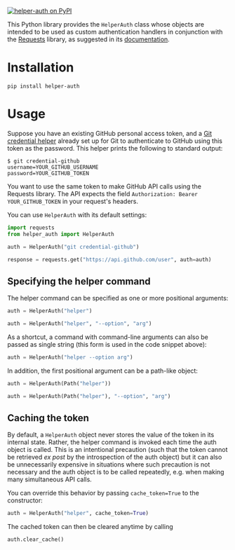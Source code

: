 [![helper-auth on PyPI][PyPI badge]][PyPI page]

This Python library provides the `HelperAuth` class whose objects are intended
to be used as custom authentication handlers in conjunction with
the [Requests] library, as suggested in its [documentation].


# Installation

```
pip install helper-auth
```


# Usage

Suppose you have an existing GitHub personal access token, and
a [Git credential helper] already set up for Git to authenticate to
GitHub using this token as the password. This helper prints the following
to standard output:

```
$ git credential-github
username=YOUR_GITHUB_USERNAME
password=YOUR_GITHUB_TOKEN
```

You want to use the same token to make GitHub API calls using the Requests
library. The API expects the field `Authorization: Bearer YOUR_GITHUB_TOKEN` in
your request's headers.

You can use `HelperAuth` with its default settings:

```python
import requests
from helper_auth import HelperAuth

auth = HelperAuth("git credential-github")

response = requests.get("https://api.github.com/user", auth=auth)
```


## Specifying the helper command

The helper command can be specified as one or more positional arguments:

```python
auth = HelperAuth("helper")
```

```python
auth = HelperAuth("helper", "--option", "arg")
```

As a shortcut, a command with command-line arguments can also be passed
as single string (this form is used in the code snippet above):

```python
auth = HelperAuth("helper --option arg")
```

In addition, the first positional argument can be a path-like object:

```python
auth = HelperAuth(Path("helper"))
```

```python
auth = HelperAuth(Path("helper"), "--option", "arg")
```


## Caching the token

By default, a `HelperAuth` object never stores the value of the token
in its internal state. Rather, the helper command is invoked
each time the auth object is called. This is an intentional precaution (such
that the token cannot be retrieved *ex post* by the introspection of the
auth object) but it can also be unnecessarily expensive in situations
where such precaution is not necessary and the auth object is to
be called repeatedly, e.g. when making many simultaneous API calls.

You can override this behavior by passing `cache_token=True` to the
constructor:

```python
auth = HelperAuth("helper", cache_token=True)
```

The cached token can then be cleared anytime by calling

```python
auth.clear_cache()
```

[PyPI badge]: https://img.shields.io/pypi/v/helper-auth
[PyPI page]: https://pypi.org/project/helper-auth
[Requests]: https://requests.readthedocs.io
[documentation]: https://requests.readthedocs.io/en/latest/user/authentication/#new-forms-of-authentication
[Git credential helper]: https://git-scm.com/docs/gitcredentials#_custom_helpers
